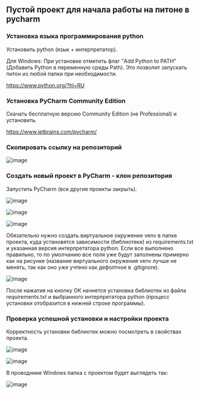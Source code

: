 ## Пустой проект для начала работы на питоне в pycharm

### Установка языка программирования python
Установить python (язык + интерпретатор).

Для Windows: При установке отметить флаг "Add Python to PATH" (Добавить Python в переменную среды Path). Это позволит запускать питон из любой папки при необходимости.

https://www.python.org/?hl=RU

### Установка PyCharm Community Edition
Скачать бесплатную версию Community Edition (не Professional) и установить.

https://www.jetbrains.com/pycharm/

### Скопировать ссылку на репозиторий
![image](https://github.com/ekviro/template_python_pycharm/assets/46021781/0b46512f-9507-491c-972e-e99951e7340e)

### Создать новый проект в PyCharm - клон репозитория
Запустить PyCharm (все другие проекты закрыть).

![image](https://github.com/ekviro/template_python_pycharm/assets/46021781/f4f21e98-fad4-4b12-ab51-071d80a3fb7a)

![image](https://github.com/ekviro/template_python_pycharm/assets/46021781/ce492304-ecd3-4fee-92f2-59d1e9cdb2d2)

![image](https://github.com/ekviro/template_python_pycharm/assets/46021781/49895ce7-265e-400c-8792-99ccd36fe4d5)


Обязательно нужно создать виртуальное окружение venv в папке проекта, куда установятся зависимости (библиотеки) из requirements.txt и указанная версия интерпретатора python. Если все выполнено правильно, то по умолчанию все поля уже будут заполнены примерно как на рисунке (название виртуального окружения venv лучше не менять, так как оно уже учтено как дефолтное в .gitignore).

![image](https://github.com/ekviro/template_python_pycharm/assets/46021781/510b03ab-3e13-4c66-93b2-3580e9824c58)

После нажатия на кнопку ОК начнется установка библиотек из файла requirements.txt и выбранного интерпретатора python (процесс установки отобразится в нижней строке программы).

### Проверка успешной установки и настройки проекта
Корректность установки библиотек можно посмотреть в свойствах проекта.

![image](https://github.com/ekviro/template_python_pycharm/assets/46021781/1a37e511-632d-4d23-9ed1-494b5ff44346)

![image](https://github.com/ekviro/template_python_pycharm/assets/46021781/0adbe855-c96a-4373-9337-bb9ca77edacb)

В проводнике Windows папка с проектом будет выглядеть так:

![image](https://github.com/ekviro/template_python_pycharm/assets/46021781/45e35ae4-7cbc-4882-aebb-8df2367b6a84)














